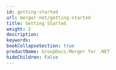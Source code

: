 ```yaml
---
id: getting-started
url: merger-net/getting-started
title: Getting Started
weight: 2
description: 
keywords: 
bookCollapseSection: true
productName: GroupDocs.Merger for .NET
hideChildren: False
---
```

